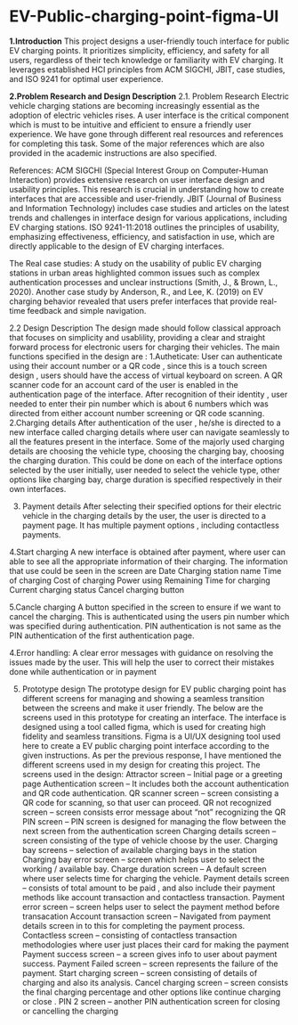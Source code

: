# EV-Public-charging-point-figma-UI
**1.Introduction**
This project designs a user-friendly touch interface for public EV charging points. It prioritizes simplicity, efficiency, and safety for all users, regardless of their tech knowledge or familiarity with EV charging. It leverages established HCI principles from ACM SIGCHI, JBIT, case studies, and ISO 9241 for optimal user experience. 

**2.Problem Research and Design Description**
2.1. Problem Research
Electric vehicle charging stations are becoming increasingly essential as the adoption of electric vehicles rises. A user interface is the critical component which is must to be intuitive and efficient to ensure a friendly user experience. We have gone through different real resources and references for completing this task. Some of the major references which are also provided in the academic instructions are also specified. 

References:
ACM SIGCHI (Special Interest Group on Computer-Human Interaction) provides extensive research on user interface design and usability principles. This research is crucial in understanding how to create interfaces that are accessible and user-friendly.
JBIT (Journal of Business and Information Technology) includes case studies and articles on the latest trends and challenges in interface design for various applications, including EV charging stations.
ISO 9241-11:2018 outlines the principles of usability, emphasizing effectiveness, efficiency, and satisfaction in use, which are directly applicable to the design of EV charging interfaces.

The Real case studies:
A study on the usability of public EV charging stations in urban areas highlighted common issues such as complex authentication processes and unclear instructions (Smith, J., & Brown, L., 2020).
Another case study by Anderson, R., and Lee, K. (2019) on EV charging behavior revealed that users prefer interfaces that provide real-time feedback and simple navigation.

2.2 Design Description
The design made should follow classical approach that focuses on simplicity and usablility, providing a clear and straight forward process for electronic users for charging their vehicles.
The main functions specified in the design are :
1.Autheticate:
User can authenticate using their account number or a QR code , since this is a touch screen design , users should have the access of virtual keyboard on screen. A QR scanner code for an account card of the user is enabled in the authentication page of the interface. After recognition of their identity , user needed to enter their pin number which is about 6 numbers which was directed from either account number screening or QR code scanning.
2.Charging details
After authentication of the user , he/she is directed to a new interface called charging details where user can navigate seamlessly to all the features present in the interface. Some of the majorly used charging details are choosing the vehicle type, choosing the charging bay, choosing the charging duration. This could be done on each of the interface options selected by the user initially, user needed to select the vehicle type, other options like charging bay, charge duration is specified respectively in their own interfaces.

3. Payment details
After selecting their specified options for their electric vehicle in the charging details by the user, the user is directed to a payment page. It has multiple payment options , including contactless payments.

4.Start charging
 A new interface is obtained after payment, where user can able to see all the appropriate information of their charging. The information that use could be seen in the screen are
Date
Charging station name
Time of charging
Cost of charging
Power using
Remaining Time for charging 
Current charging status 
Cancel charging button

5.Cancle charging
A button specified in the screen to ensure if we want to cancel the charging. This is authenticated using the users pin number which was specified during authentication. PIN authentication is not same as the PIN authentication of the first authentication page.

4.Error handling:
A clear error messages with guidance on resolving the issues made by the user. This will help the user to correct their mistakes done while authentication or in payment

5. Prototype design
The prototype design for EV public charging point has different screens for managing and showing a seamless transition between the screens and make it user friendly. The below are the screens used in this prototype for creating an interface. The interface is designed using a tool called figma, which is used for creating high fidelity and seamless transitions. Figma is a UI/UX designing tool used here to create a EV public charging point interface according to the given instructions. As per the previous response, I have mentioned the different screens used in my design for creating this project.
The screens used in the design:
Attractor screen – Initial page or a greeting page
Authentication screen – It includes both the account authentication and QR code authentication.
QR scanner screen – screen consisting a QR code for scanning, so that user can proceed.
QR not recognized screen – screen consists error message about “not” recognizing the QR 
PIN screen – PIN screen is designed for managing the flow between the next screen from the authentication screen
Charging details screen – screen consisting of the type of vehicle choose by the user.
Charging bay screens – selection of available charging bays in the station
Charging bay error screen – screen which helps user to select the working / available bay.
Charge duration screen – A default screen where user selects time for charging the vehicle.
Payment details screen – consists of total amount to be paid , and also include their payment methods like account transaction and contactless transaction.
Payment error screen – screen helps user to select the payment method before transacation
Account transaction screen – Navigated from payment details screen in to this for completing the payment process.
Contactless screen – consisting of contactless transaction methodologies where user just places their card for making the payment
Payment success screen – a screen gives info to user about payment success.
Payment Failed screen – screen represents the failure of the payment.
Start charging screen – screen consisting of details of charging and also its analysis.
Cancel charging screen – screen consists the final charging percentage and other options like continue charging or close .
PIN 2 screen – another PIN authentication screen for closing or cancelling the charging


